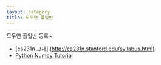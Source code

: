 ```yaml
---
layout: category
title: 모두연 풀잎반
---
```


<div class="message">
  모두연 풀입반 등록~ 
  
  <ul>
	<li> [cs231n 교재] <a href="http://cs231n.stanford.edu/syllabus.html">(http://cs231n.stanford.edu/syllabus.html) </a></li>
	<li> <a href="http://cs231n.github.io/python-numpy-tutorial/" target="_blank">Python Numpy Tutorial</a></li>
  </ul>
</div>